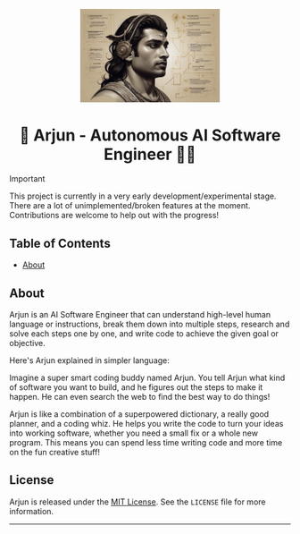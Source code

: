 <p align="center">
  <img src="assets/Arjun.jpg" alt="Arjun Logo" width="250" >
</p>

<h1 align="center">🚀 Arjun - Autonomous AI Software Engineer 👩‍💻</h1>


> [!IMPORTANT]  
> This project is currently in a very early development/experimental stage. There are a lot of unimplemented/broken features at the moment. Contributions are welcome to help out with the progress!

## Table of Contents

- [About](#about)


## About
Arjun is an AI Software Engineer that can understand high-level human language or instructions, break them down into multiple steps, research and solve each steps one by one, and write code to achieve the given goal or objective.

Here's Arjun explained in simpler language:

Imagine a super smart coding buddy named Arjun. You tell Arjun what kind of software you want to build, and he figures out the steps to make it happen. He can even search the web to find the best way to do things!

Arjun is like a combination of a superpowered dictionary, a really good planner, and a coding whiz. He helps you write the code to turn your ideas into working software,  whether you need a small fix or a whole new program.  This means you can spend less time writing code and more time on the fun creative stuff!



## License

Arjun is released under the [MIT License](https://opensource.org/licenses/MIT). See the `LICENSE` file for more information.

---
